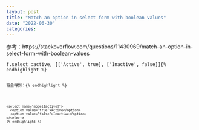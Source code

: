 ```yaml
---
layout: post
title: "Match an option in select form with boolean values"
date: "2022-06-30"
categories: 
---
```

<p>参考：https://stackoverflow.com/questions/11430969/match-an-option-in-select-form-with-boolean-values</p>

<pre class="default s-code-block">
<code class="hljs language-lua">f.<span class="hljs-built_in">select</span> :active, <span class="hljs-string">[[&#39;Active&#39;, true], [&#39;Inactive&#39;, false]]</span>{% endhighlight %}

<p><code class="hljs language-lua"><span class="hljs-string">将会得到：</span>{% endhighlight %}</p>

<pre class="default s-code-block">
<code class="hljs language-xml"><span class="hljs-tag">&lt;<span class="hljs-name">select</span> <span class="hljs-attr">name</span>=<span class="hljs-string">&quot;model[active]&quot;</span>&gt;</span>
  <span class="hljs-tag">&lt;<span class="hljs-name">option</span> <span class="hljs-attr">value</span>=<span class="hljs-string">&quot;true&quot;</span>&gt;</span>Active<span class="hljs-tag">&lt;/<span class="hljs-name">option</span>&gt;</span>
  <span class="hljs-tag">&lt;<span class="hljs-name">option</span> <span class="hljs-attr">value</span>=<span class="hljs-string">&quot;false&quot;</span>&gt;</span>Inactive<span class="hljs-tag">&lt;/<span class="hljs-name">option</span>&gt;</span>
<span class="hljs-tag">&lt;/<span class="hljs-name">select</span>&gt;</span>
{% endhighlight %}


